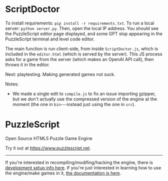 ScriptDoctor
============

To install requirements: `pip install -r requirements.txt`. To run a local server: `python server.py`. Then, open the local IP address. You should see the PuzzleScript editor page displayed, and some GPT slop appearing in the PuzzleScript terminal and level code editor. 

The main function is run client-side, from inside `ScriptDoctor.js`, which is included in the `editor.html` (which is served by the server). This JS process asks for a game from the server (which makes an OpenAI API call), then throws it in the editor.

Next: playtesting. Making generated games not suck.

Notes:
- We made a single edit to `compile.js` to fix an issue importing gzipper, but we don't actually use the compressed version of the engine at the moment (the one in `bin`---instead just using the one in `src`).

PuzzleScript
============

Open Source HTML5 Puzzle Game Engine

Try it out at https://www.puzzlescript.net.

-----

If you're interested in recompiling/modifing/hacking the engine, there is [development setup info here](DEVELOPMENT.md).  If you're just interested in learning how to use the engine/make games in it, [the documentation is here](https://www.puzzlescript.net/Documentation/documentation.html).
